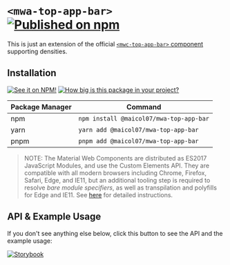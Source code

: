 # `<mwa-top-app-bar>` [![Published on npm](https://img.shields.io/npm/v/@maicol07/mwa-top-app-bar.svg)](https://www.npmjs.com/package/@maicol07/mwa-layout-grid)

This is just an extension of the official [`<mwc-top-app-bar>` component](https://github.com/material-components/material-web/tree/master/packages/top-app-bar) supporting densities.
## Installation
[![See it on NPM!](https://img.shields.io/npm/v/@maicol07/mwa-top-app-bar?style=for-the-badge)](https://www.npmjs.com/package/@maicol07/mwa-layout-grid)
[![How big is this package in your project?](https://img.shields.io/bundlephobia/minzip/@maicol07/mwa-top-app-bar?style=for-the-badge)](https://bundlephobia.com/result?p=@maicol07/mwa-layout-grid)

| Package Manager | Command                               |
|-----------------|---------------------------------------|
| npm             | `npm install @maicol07/mwa-top-app-bar` |
| yarn            | `yarn add @maicol07/mwa-top-app-bar`    |
| pnpm            | `pnpm add @maicol07/mwa-top-app-bar`    |

> NOTE: The Material Web Components are distributed as ES2017 JavaScript Modules, and use the Custom Elements API. They are compatible with all modern browsers including Chrome, Firefox, Safari, Edge, and IE11, but an additional tooling step is required to resolve *bare module specifiers*, as well as transpilation and polyfills for Edge and IE11. See [here](https://github.com/material-components/material-components-web-components#quick-start) for detailed instructions.

## API & Example Usage
If you don't see anything else below, click this button to see the API and the example usage:

[![Storybook](https://shields.io/badge/-Play%20with%20this%20web%20component-2a0481?logo=storybook&style=for-the-badge)](https://625eadb22bf40d003a32215a-ulgonylooz.chromatic.com/?path=/docs/iconbutton)
